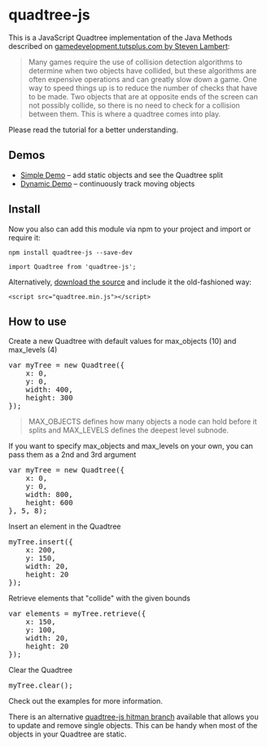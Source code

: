# quadtree-js

This is a JavaScript Quadtree implementation of the Java Methods described on [gamedevelopment.tutsplus.com by Steven Lambert](https://gamedevelopment.tutsplus.com/tutorials/quick-tip-use-quadtrees-to-detect-likely-collisions-in-2d-space--gamedev-374):

> Many games require the use of collision detection algorithms to determine when two objects have collided, but these algorithms are often expensive operations and can greatly slow down a game. One way to speed things up is to reduce the number of checks that have to be made. Two objects that are at opposite ends of the screen can not possibly collide, so there is no need to check for a collision between them. This is where a quadtree comes into play.

Please read the tutorial for a better understanding.

## Demos

* [Simple Demo](http://timohausmann.de/quadtree.js/simple.html) – add static objects and see the Quadtree split
* [Dynamic Demo](http://timohausmann.de/quadtree.js/dynamic.html) – continuously track moving objects

## Install

Now you also can add this module via npm to your project and import or require it:

    npm install quadtree-js --save-dev

    import Quadtree from 'quadtree-js';

Alternatively, [download the source](https://github.com/timohausmann/quadtree-js/archive/master.zip) and include it the old-fashioned way:

    <script src="quadtree.min.js"></script>

## How to use

Create a new Quadtree with default values for max_objects (10) and max_levels (4)
<pre>
var myTree = new Quadtree({
	x: 0,
	y: 0,
	width: 400,
	height: 300
});
</pre>

> MAX_OBJECTS defines how many objects a node can hold before it splits and MAX_LEVELS defines the deepest level subnode.

If you want to specify max_objects and max_levels on your own, you can pass them as a 2nd and 3rd argument
<pre>
var myTree = new Quadtree({
	x: 0,
	y: 0,
	width: 800,
	height: 600
}, 5, 8);
</pre> 

Insert an element in the Quadtree
<pre>
myTree.insert({
	x: 200,
	y: 150,
	width: 20,
	height: 20
});
</pre>

Retrieve elements that "collide" with the given bounds
<pre>
var elements = myTree.retrieve({
	x: 150,
	y: 100,
	width: 20,
	height: 20
});
</pre>

Clear the Quadtree
<pre>
myTree.clear();
</pre>

Check out the examples for more information.

There is an alternative [quadtree-js hitman branch](https://github.com/timohausmann/quadtree-js/tree/hitman) available that allows you to update and remove single objects.
This can be handy when most of the objects in your Quadtree are static.